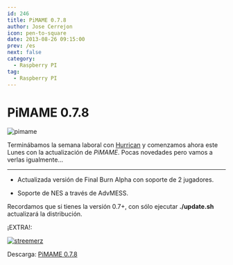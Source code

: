 ```yaml
---
id: 246
title: PiMAME 0.7.8
author: Jose Cerrejon
icon: pen-to-square
date: 2013-08-26 09:15:00
prev: /es
next: false
category:
  - Raspberry PI
tag:
  - Raspberry PI
---
```


# PiMAME 0.7.8

![pimame](/images/PiMAME.jpg)

Terminábamos la semana laboral con [Hurrican](/post.php?id=242) y comenzamos ahora este Lunes con la actualización de *PiMAME*. Pocas novedades pero vamos a verlas igualmente...

- - -
* Actualizada versión de Final Burn Alpha con soporte de 2 jugadores.

* Soporte de NES a través de AdvMESS.

Recordamos que si tienes la versión 0.7+, con sólo ejecutar **./update.sh** actualizará la distribución.


¡EXTRA!:

<a href="http://www.fauxgame.com/streemerz-v02.zip">![streemerz](/images/2013/08/streemerz-boite.jpg "¡Descarga y juega Streemerz!")</a>

Descarga: [PiMAME 0.7.8](http://sourceforge.net/projects/pimame/files/pimame-0.7.8.img.zip/download)